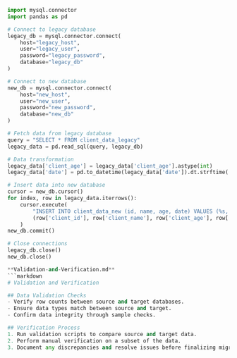 ```python
import mysql.connector
import pandas as pd

# Connect to legacy database
legacy_db = mysql.connector.connect(
    host="legacy_host",
    user="legacy_user",
    password="legacy_password",
    database="legacy_db"
)

# Connect to new database
new_db = mysql.connector.connect(
    host="new_host",
    user="new_user",
    password="new_password",
    database="new_db"
)

# Fetch data from legacy database
query = "SELECT * FROM client_data_legacy"
legacy_data = pd.read_sql(query, legacy_db)

# Data transformation
legacy_data['client_age'] = legacy_data['client_age'].astype(int)
legacy_data['date'] = pd.to_datetime(legacy_data['date']).dt.strftime('%Y-%m-%d')

# Insert data into new database
cursor = new_db.cursor()
for index, row in legacy_data.iterrows():
    cursor.execute(
        "INSERT INTO client_data_new (id, name, age, date) VALUES (%s, %s, %s, %s)",
        (row['client_id'], row['client_name'], row['client_age'], row['date'])
    )
new_db.commit()

# Close connections
legacy_db.close()
new_db.close()

**Validation-and-Verification.md**
```markdown
# Validation and Verification

## Data Validation Checks
- Verify row counts between source and target databases.
- Ensure data types match between source and target.
- Confirm data integrity through sample checks.

## Verification Process
1. Run validation scripts to compare source and target data.
2. Perform manual verification on a subset of the data.
3. Document any discrepancies and resolve issues before finalizing migration.
